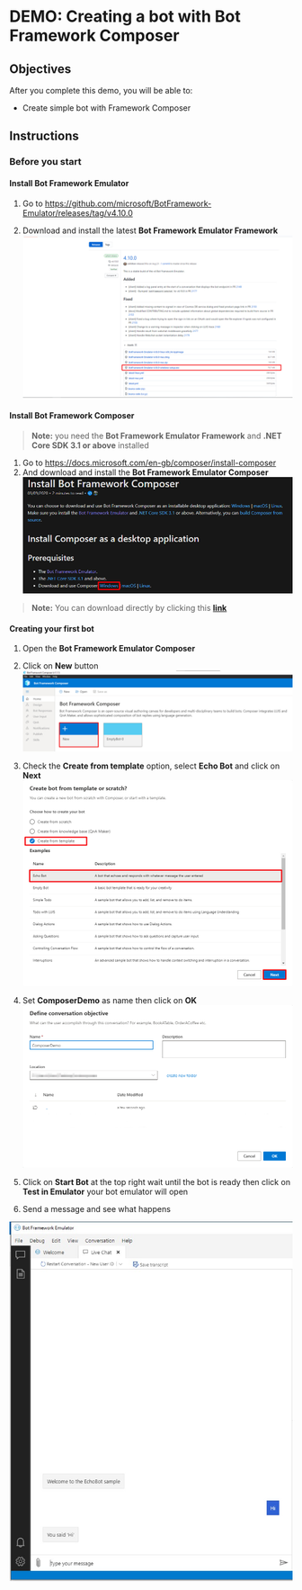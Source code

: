 # DEMO: Creating a bot with Bot Framework Composer

## Objectives

After you complete this demo, you will be able to:
- Create simple bot with Framework Composer

## Instructions

### Before you start

#### Install Bot Framework Emulator

1. Go to https://github.com/microsoft/BotFramework-Emulator/releases/tag/v4.10.0

2. Download and install the latest **Bot Framework Emulator Framework**
   ![](images/1.jpg)

#### Install Bot Framework Composer

> **Note:** you need the **Bot Framework Emulator Framework** and **.NET Core SDK 3.1 or above** installed

1. Go to https://docs.microsoft.com/en-gb/composer/install-composer
2. And download and install the **Bot Framework Emulator Composer**
   ![](images/2.jpg)
> **Note:** You can download directly by clicking this **[link](https://aka.ms/bf-composer-download-win)**

#### Creating your first bot

1. Open the **Bot Framework Emulator Composer**
2. Click on **New** button
    ![](images/3.jpg)
3. Check the **Create from template** option, select **Echo Bot** and click on **Next**
    ![](images/4.jpg)
4. Set **ComposerDemo** as name then click on **OK**
    ![](images/5.jpg)
5. Click on **Start Bot** at the top right wait until the bot is ready then click on **Test in Emulator** your bot emulator will open

6. Send a message and see what happens

![](images/6.jpg)